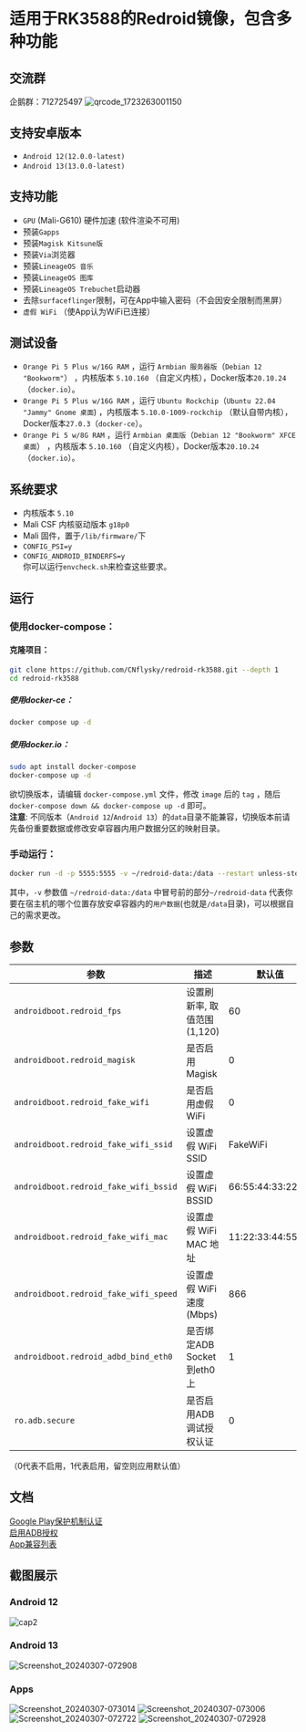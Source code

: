 # 适用于RK3588的Redroid镜像，包含多种功能
## 交流群
企鹅群：712725497
![qrcode_1723263001150](https://github.com/user-attachments/assets/dee81380-831b-4f61-98d9-42e499a9788d)


## 支持安卓版本
- `Android 12(12.0.0-latest)`
- `Android 13(13.0.0-latest)`

## 支持功能
- `GPU` (Mali-G610) 硬件加速 (软件渲染不可用)
- 预装`Gapps`  
- 预装`Magisk Kitsune版`
- 预装`Via`浏览器
- 预装`LineageOS 音乐`
- 预装`LineageOS 图库`
- 预装`LineageOS Trebuchet`启动器
- 去除`surfaceflinger`限制，可在App中输入密码（不会因安全限制而黑屏）  
- `虚假 WiFi` （使App认为WiFi已连接）

## 测试设备

- `Orange Pi 5 Plus w/16G RAM` ，运行 `Armbian 服务器版`（`Debian 12 "Bookworm"`） ，内核版本 `5.10.160` （自定义内核），Docker版本`20.10.24`（`docker.io`）。 
- `Orange Pi 5 Plus w/16G RAM` ，运行 `Ubuntu Rockchip`（`Ubuntu 22.04 "Jammy" Gnome 桌面`) ，内核版本 `5.10.0-1009-rockchip` （默认自带内核），Docker版本`27.0.3`（`docker-ce`）。
- `Orange Pi 5 w/8G RAM` ，运行 `Armbian 桌面版`（`Debian 12 "Bookworm" XFCE 桌面`） ，内核版本 `5.10.160` （自定义内核），Docker版本`20.10.24`（`docker.io`）。  

## 系统要求
- 内核版本 `5.10`
- Mali CSF 内核驱动版本 `g18p0`
- Mali 固件，置于`/lib/firmware/`下
- `CONFIG_PSI=y`
- `CONFIG_ANDROID_BINDERFS=y`  
你可以运行`envcheck.sh`来检查这些要求。


## 运行
### 使用docker-compose：

#### 克隆项目：

```bash
git clone https://github.com/CNflysky/redroid-rk3588.git --depth 1
cd redroid-rk3588
```

##### 使用docker-ce：
```bash
docker compose up -d
```
##### 使用docker.io：
```bash
sudo apt install docker-compose
docker-compose up -d
```

欲切换版本，请编辑 `docker-compose.yml` 文件，修改 `image` 后的 `tag` ，随后 `docker-compose down && docker-compose up -d` 即可。  
**注意**: 不同版本（`Android 12`/`Android 13`）的`data`目录不能兼容，切换版本前请先备份重要数据或修改安卓容器内用户数据分区的映射目录。

### 手动运行：
```bash
docker run -d -p 5555:5555 -v ~/redroid-data:/data --restart unless-stopped --name redroid --privileged cnflysky/redroid-rk3588:12.0.0-latest androidboot.redroid_height=1920 androidboot.redroid_width=1080
```

其中，`-v` 参数值 `~/redroid-data:/data` 中冒号前的部分`~/redroid-data` 代表你要在宿主机的哪个位置存放安卓容器内的`用户数据`(也就是`/data`目录)，可以根据自己的需求更改。

## 参数

| 参数 | 描述 | 默认值 |
| --- | --- | --- |
| `androidboot.redroid_fps` | 设置刷新率, 取值范围 (1,120) | 60 |
| `androidboot.redroid_magisk` | 是否启用 Magisk | 0 |
| `androidboot.redroid_fake_wifi` | 是否启用虚假 WiFi | 0 |
| `androidboot.redroid_fake_wifi_ssid` | 设置虚假 WiFi SSID | FakeWiFi |
| `androidboot.redroid_fake_wifi_bssid` | 设置虚假 WiFi BSSID | 66:55:44:33:22:11 |
| `androidboot.redroid_fake_wifi_mac` | 设置虚假 WiFi MAC 地址 | 11:22:33:44:55:66 |
| `androidboot.redroid_fake_wifi_speed` | 设置虚假 WiFi 速度(Mbps) | 866 |
| `androidboot.redroid_adbd_bind_eth0` | 是否绑定ADB Socket到eth0上 | 1 |
| `ro.adb.secure` | 是否启用ADB调试授权认证 | 0 |

（0代表不启用，1代表启用，留空则应用默认值）

## 文档
[Google Play保护机制认证](https://github.com/CNflysky/redroid-rk3588/wiki/zh:-Google-Play%E4%BF%9D%E6%8A%A4%E6%9C%BA%E5%88%B6%E8%AE%A4%E8%AF%81)  
[启用ADB授权](https://github.com/CNflysky/redroid-rk3588/wiki/zh:-%E5%90%AF%E7%94%A8ADB%E6%8E%88%E6%9D%83)  
[App兼容列表](https://github.com/CNflysky/redroid-rk3588/discussions/8)

## 截图展示

### Android 12
![cap2](https://github.com/CNflysky/redroid-rk3588/assets/48781081/db89bdd0-6193-48c2-83c0-58237a0106bb)
### Android 13
![Screenshot_20240307-072908](https://github.com/CNflysky/redroid-rk3588/assets/48781081/8ebc2954-77c0-4652-916f-b9aeaa5c6878)
### Apps
![Screenshot_20240307-073014](https://github.com/CNflysky/redroid-rk3588/assets/48781081/cff7c070-7060-465c-975a-fba4da3d95c0)
![Screenshot_20240307-073006](https://github.com/CNflysky/redroid-rk3588/assets/48781081/2055090b-aea9-46bc-8564-e000e317b178)
![Screenshot_20240307-072722](https://github.com/CNflysky/redroid-rk3588/assets/48781081/e6edcf4f-a761-47d3-8ce9-1f7d7ca194e8)
![Screenshot_20240307-072928](https://github.com/CNflysky/redroid-rk3588/assets/48781081/ff4fc29a-f3d3-4b8c-99b5-65ab96b28fcd)
